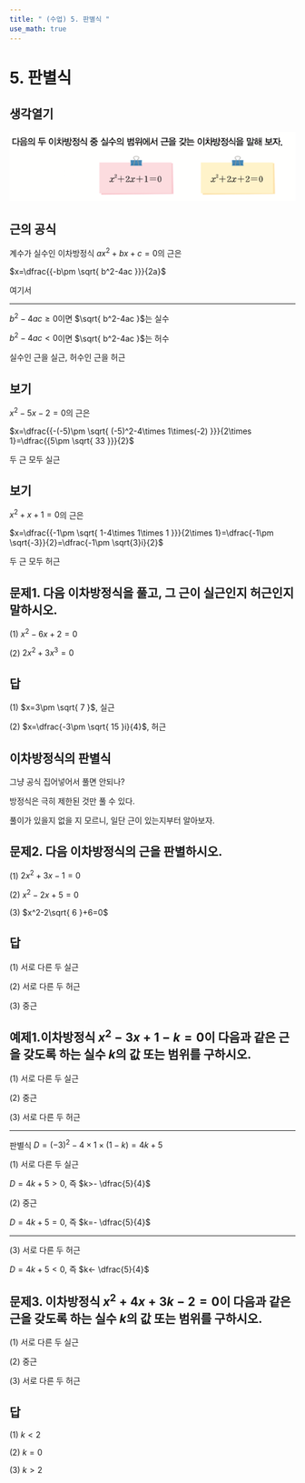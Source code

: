 ```yaml
---
title: " (수업) 5. 판별식 " 
use_math: true
---
```



# 5. 판별식

## 생각열기

![inline](Pasted%20image%2020250227015055.png)

## 근의 공식

계수가 실수인 이차방정식 $ax^2+bx+c=0$의 근은

$x=\dfrac{{-b\pm \sqrt{ b^2-4ac }}}{2a}$

여기서

---

$b^2-4ac\ge 0$이면 $\sqrt{ b^2-4ac }$는 실수

$b^2-4ac<0$이면 $\sqrt{ b^2-4ac }$는 허수

실수인 근을 실근, 허수인 근을 허근

## 보기

$x^2-5x-2=0$의 근은

$x=\dfrac{{-(-5)\pm \sqrt{ (-5)^2-4\times 1\times(-2) }}}{2\times 1}=\dfrac{{5\pm \sqrt{ 33 }}}{2}$

두 근 모두 실근

## 보기

$x^2+x+1=0$의 근은

$x=\dfrac{{-1\pm \sqrt{ 1-4\times 1\times 1 }}}{2\times 1}=\dfrac{-1\pm \sqrt{-3}}{2}=\dfrac{-1\pm \sqrt{3}i}{2}$

두 근 모두 허근

## 문제1. 다음 이차방정식을 풀고, 그 근이 실근인지 허근인지 말하시오. 

(1) $x^2-6x+2=0$

(2) $2x^2+3x^3=0$

## 답

(1) $x=3\pm \sqrt{ 7 }$, 실근

(2) $x=\dfrac{-3\pm \sqrt{ 15 }i}{4}$, 허근

## 이차방정식의 판별식

그냥 공식 집어넣어서 풀면 안되나?

방정식은 극히 제한된 것만 풀 수 있다.

풀이가 있을지 없을 지 모르니, 일단 근이 있는지부터 알아보자.

## 문제2. 다음 이차방정식의 근을 판별하시오. 

(1) $2x^2+3x-1=0$

(2) $x^2-2x+5=0$

(3) $x^2-2\sqrt{ 6 }+6=0$

## 답

(1) 서로 다른 두 실근

(2) 서로 다른 두 허근

(3) 중근

## 예제1.이차방정식 $x^2-3x+1-k=0$이 다음과 같은 근을 갖도록 하는 실수 $k$의 값 또는 범위를 구하시오. 

(1) 서로 다른 두 실근

(2) 중근

(3) 서로 다른 두 허근

---

판별식 $D=(-3)^2-4\times 1\times(1-k)=4k+5$

(1) 서로 다른 두 실근

$D=4k+5>0$, 즉 $k>- \dfrac{5}{4}$

(2) 중근

$D=4k+5=0$, 즉 $k=- \dfrac{5}{4}$

---

(3) 서로 다른 두 허근

$D=4k+5<0$, 즉 $k<- \dfrac{5}{4}$

## 문제3. 이차방정식 $x^2+4x+3k-2=0$이 다음과 같은 근을 갖도록 하는 실수 $k$의 값 또는 범위를 구하시오. 

(1) 서로 다른 두 실근

(2) 중근

(3) 서로 다른 두 허근

## 답

(1) $k<2$

(2) $k=0$

(3) $k>2$